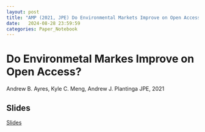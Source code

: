 ```yaml
---
layout: post
title: "AMP (2021, JPE) Do Environmental Markets Improve on Open Access?"
date:   2024-08-28 23:59:59
categories: Paper_Notebook
---
```


# Do Environmetal Markes Improve on Open Access?

Andrew B. Ayres, Kyle C. Meng, Andrew J. Plantinga
JPE, 2021

## Slides
[Slides]({{site.baseurl}}/assets/AMP2021.pdf)
